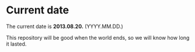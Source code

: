 # Current date

The current date is **2013.08.20.** (YYYY.MM.DD.)

This repository will be good when the world ends, so we will know how long it lasted.